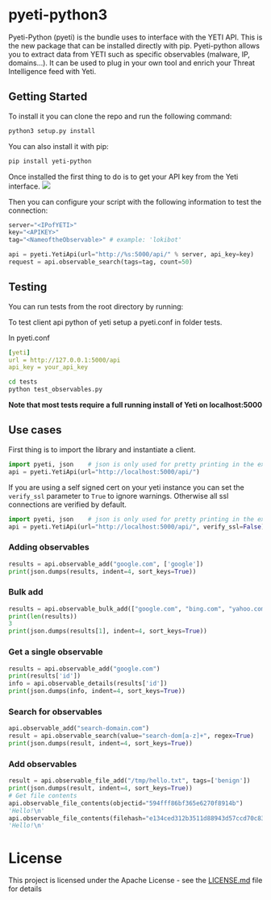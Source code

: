 # pyeti-python3

Pyeti-Python (pyeti) is the bundle uses to interface with the YETI API. This is the new package that can be installed directly with pip.
Pyeti-python allows you to extract data from YETI such as specific observables (malware, IP, domains...). It can be used to plug in your own tool and enrich your Threat Intelligence feed with Yeti.

## Getting Started

To install it you can clone the repo and run the following command:

```bash
python3 setup.py install
```

You can also install it with pip:

```bash
pip install yeti-python
```

Once installed the first thing to do is to get your API key from the Yeti interface.
<img src="https://raw.githubusercontent.com/fr0gger/pyeti/master/yeti_api.png">

Then you can configure your script with the following information to test the connection:

```python
server="<IPofYETI>"
key="<APIKEY>"
tag="<NameoftheObservable>" # example: 'lokibot'

api = pyeti.YetiApi(url="http://%s:5000/api/" % server, api_key=key)
request = api.observable_search(tags=tag, count=50)
```

## Testing

You can run tests from the root directory by running:

To test client api python of yeti setup a pyeti.conf in folder tests.

In pyeti.conf

```yaml
[yeti]
url = http://127.0.0.1:5000/api
api_key = your_api_key
```

```bash
cd tests
python test_observables.py
```

**Note that most tests require a full running install of Yeti on localhost:5000**

## Use cases

First thing is to import the library and instantiate a client.

```python
import pyeti, json    # json is only used for pretty printing in the examples below 
api = pyeti.YetiApi(url="http://localhost:5000/api/")
```

If you are using a self signed cert on your yeti instance you can set the `verify_ssl` parameter to `True` to ignore warnings.
Otherwise all ssl connections are verified by default.

```python
import pyeti, json    # json is only used for pretty printing in the examples below 
api = pyeti.YetiApi(url="http://localhost:5000/api/", verify_ssl=False)
```

### Adding observables

```python
results = api.observable_add("google.com", ['google'])
print(json.dumps(results, indent=4, sort_keys=True))
```

### Bulk add

```python
results = api.observable_bulk_add(["google.com", "bing.com", "yahoo.com"])
print(len(results))
3
print(json.dumps(results[1], indent=4, sort_keys=True))
```

### Get a single observable

```python
results = api.observable_add("google.com")
print(results['id'])
info = api.observable_details(results['id'])
print(json.dumps(info, indent=4, sort_keys=True))
```

### Search for observables

```python
api.observable_add("search-domain.com")
result = api.observable_search(value="search-dom[a-z]+", regex=True)
print(json.dumps(result, indent=4, sort_keys=True))
```

### Add observables

```python
result = api.observable_file_add("/tmp/hello.txt", tags=['benign'])
print(json.dumps(result, indent=4, sort_keys=True))
# Get file contents
api.observable_file_contents(objectid="594fff86bf365e6270f8914b")
'Hello!\n'
api.observable_file_contents(filehash="e134ced312b3511d88943d57ccd70c83") # you can also use any hash computed above
'Hello!\n'
```

# License

This project is licensed under the Apache License - see the [LICENSE.md](https://github.com/fr0gger/pyeti/blob/master/LICENSE.md) file for details
